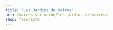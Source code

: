 ```yaml
---
title: "Les Jardins de Vaires"
url: /vaires-sur-marne/les-jardins-de-vaires/
shop: fleuriste
---
```

